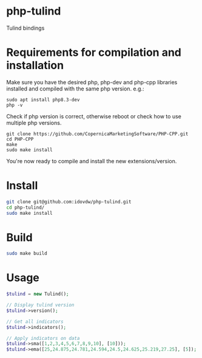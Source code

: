 # php-tulind
Tulind bindings

# Requirements for compilation and installation
Make sure you have the desired php, php-dev and php-cpp libraries installed and compiled with the same php version.
e.g.:
```sudo apt install php8.3
sudo apt install php8.3-dev
php -v
```
Check if php version is correct, otherwise reboot or check how to use multiple php versions.
```cd ~
git clone https://github.com/CopernicaMarketingSoftware/PHP-CPP.git
cd PHP-CPP
make
sudo make install
```
You're now ready to compile and install the new extensions/version.

# Install
```bash
git clone git@github.com:idovdw/php-tulind.git
cd php-tulind/
sudo make install
```

# Build
```bash
sudo make build
```

# Usage
```php
$tulind = new Tulind();

// Display tulind version
$tulind->version();

// Get all indicators
$tulind->indicators();

// Apply indicators on data
$tulind->sma([1,2,3,4,5,6,7,8,9,10], [10]));
$tulind->ema([25,24.875,24.781,24.594,24.5,24.625,25.219,27.25], [5]);
```

